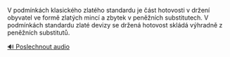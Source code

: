 
V podmínkách klasického zlatého standardu je část hotovosti v držení obyvatel ve formě zlatých mincí a zbytek v peněžních substitutech. V podmínkách standardu zlaté devizy se držená hotovost skládá výhradně z peněžních substitutů.

[🔊 Poslechnout audio](/data/7-paragraphs/audio/chapter_84/para_002-V-podmnkch-klasickho-zlatho-standardu-je-st.mp3)
